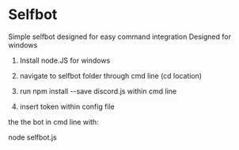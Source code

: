 # Selfbot
Simple selfbot designed for easy command integration
Designed for windows



1. Install node.JS for windows

2. navigate to selfbot folder through cmd line (cd location)

3. run npm install --save discord.js within cmd line

4. insert token within config file



the the bot in cmd line with:

node selfbot.js
